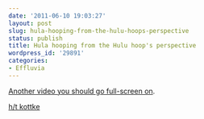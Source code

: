 ```yaml
---
date: '2011-06-10 19:03:27'
layout: post
slug: hula-hooping-from-the-hulu-hoops-perspective
status: publish
title: Hula hooping from the Hulu hoop's perspective
wordpress_id: '29891'
categories:
- Effluvia
---
```


[Another video you should go full-screen on](http://www.youtube.com/watch?v=3GVrO1VYAOI).

[h/t kottke](http://kottke.org/11/06/hulu-hooping-from-the-hoops-perspective)
